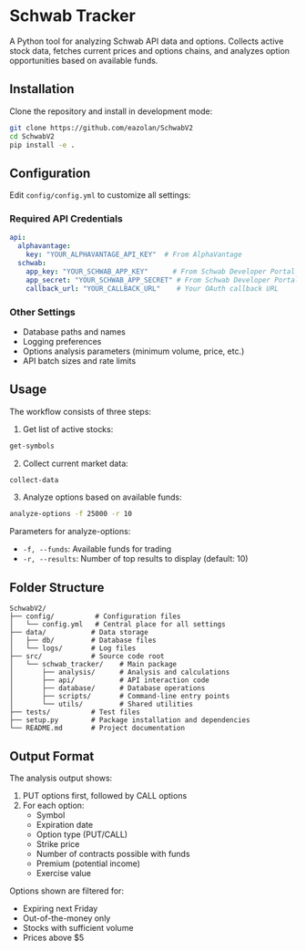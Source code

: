 # Schwab Tracker

A Python tool for analyzing Schwab API data and options. Collects active stock data, fetches current prices and options chains, and analyzes option opportunities based on available funds.

## Installation

Clone the repository and install in development mode:

```bash
git clone https://github.com/eazolan/SchwabV2
cd SchwabV2
pip install -e .
```

## Configuration

Edit `config/config.yml` to customize all settings:

### Required API Credentials
```yaml
api:
  alphavantage:
    key: "YOUR_ALPHAVANTAGE_API_KEY"  # From AlphaVantage
  schwab:
    app_key: "YOUR_SCHWAB_APP_KEY"      # From Schwab Developer Portal
    app_secret: "YOUR_SCHWAB_APP_SECRET" # From Schwab Developer Portal
    callback_url: "YOUR_CALLBACK_URL"    # Your OAuth callback URL
```

### Other Settings
- Database paths and names
- Logging preferences
- Options analysis parameters (minimum volume, price, etc.)
- API batch sizes and rate limits

## Usage

The workflow consists of three steps:

1. Get list of active stocks:
```bash
get-symbols
```

2. Collect current market data:
```bash
collect-data
```

3. Analyze options based on available funds:
```bash
analyze-options -f 25000 -r 10
```

Parameters for analyze-options:
- `-f, --funds`: Available funds for trading
- `-r, --results`: Number of top results to display (default: 10)

## Folder Structure

```
SchwabV2/
├── config/          # Configuration files
│   └── config.yml   # Central place for all settings
├── data/           # Data storage
│   ├── db/         # Database files
│   └── logs/       # Log files
├── src/            # Source code root
│   └── schwab_tracker/    # Main package
│       ├── analysis/      # Analysis and calculations
│       ├── api/           # API interaction code
│       ├── database/      # Database operations
│       ├── scripts/       # Command-line entry points
│       └── utils/         # Shared utilities
├── tests/          # Test files
├── setup.py        # Package installation and dependencies
└── README.md       # Project documentation
```

## Output Format

The analysis output shows:
1. PUT options first, followed by CALL options
2. For each option:
   - Symbol
   - Expiration date
   - Option type (PUT/CALL)
   - Strike price
   - Number of contracts possible with funds
   - Premium (potential income)
   - Exercise value

Options shown are filtered for:
- Expiring next Friday
- Out-of-the-money only
- Stocks with sufficient volume
- Prices above $5